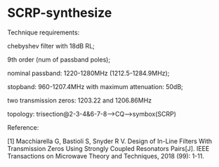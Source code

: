 # SCRP-synthesize
Technique requirements:

chebyshev filter with 18dB RL;

9th order (num of passband poles);

nominal passband: 1220-1280MHz (1212.5-1284.9MHz);

stopband: 960-1207.4MHz with maximum attenuation: 50dB;

two transmission zeros: 1203.22 and 1206.86MHz

topology: trisection@2-3-4&6-7-8-->CQ-->symbox(SCRP)

Reference:

[1] Macchiarella G, Bastioli S, Snyder R V. Design of In-Line Filters With Transmission Zeros Using Strongly Coupled Resonators Pairs[J]. IEEE Transactions on Microwave Theory and Techniques, 2018 (99): 1-11.
